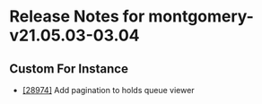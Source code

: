 
# Release Notes for montgomery-v21.05.03-03.04

## Custom For Instance

- [[28974]](http://bugs.koha-community.org/bugzilla3/show_bug.cgi?id=28974) Add pagination to holds queue viewer


